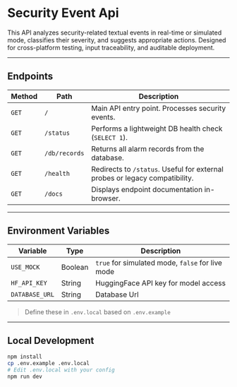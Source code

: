 # Security Event Api

This API analyzes security-related textual events in real-time or simulated mode, classifies their severity, and suggests appropriate actions. Designed for cross-platform testing, input traceability, and auditable deployment.

---

##  Endpoints

| Method | Path             | Description                                                                 |
|--------|------------------|-----------------------------------------------------------------------------|
| `GET`  | `/`              | Main API entry point. Processes security events.                            |
| `GET`  | `/status`        | Performs a lightweight DB health check (`SELECT 1`).                        |
| `GET`  | `/db/records`    | Returns all alarm records from the database.                                |
| `GET`  | `/health`        | Redirects to `/status`. Useful for external probes or legacy compatibility. |
| `GET`  | `/docs`          | Displays endpoint documentation in-browser.                                 |

---

## Environment Variables

| Variable       | Type     | Description                                      |
|----------------|----------|--------------------------------------------------|
| `USE_MOCK`     | Boolean  | `true` for simulated mode, `false` for live mode |
| `HF_API_KEY`   | String   | HuggingFace API key for model access             |
| `DATABASE_URL` | String   | Database Url                                     |

> Define these in `.env.local` based on `.env.example`

---

## Local Development

```bash
npm install
cp .env.example .env.local
# Edit .env.local with your config
npm run dev
